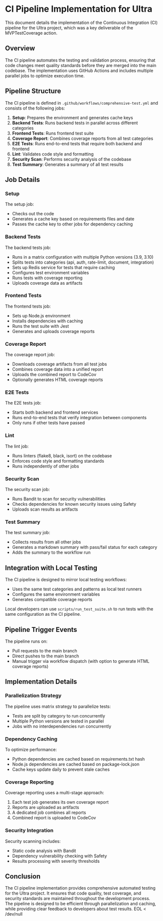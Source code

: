 # CI Pipeline Implementation for Ultra

This document details the implementation of the Continuous Integration (CI) pipeline for the Ultra project, which was a key deliverable of the MVPTestCoverage action.

## Overview

The CI pipeline automates the testing and validation process, ensuring that code changes meet quality standards before they are merged into the main codebase. The implementation uses GitHub Actions and includes multiple parallel jobs to optimize execution time.

## Pipeline Structure

The CI pipeline is defined in `.github/workflows/comprehensive-test.yml` and consists of the following jobs:

1. **Setup**: Prepares the environment and generates cache keys
2. **Backend Tests**: Runs backend tests in parallel across different categories
3. **Frontend Tests**: Runs frontend test suite
4. **Coverage Report**: Combines coverage reports from all test categories
5. **E2E Tests**: Runs end-to-end tests that require both backend and frontend
6. **Lint**: Validates code style and formatting
7. **Security Scan**: Performs security analysis of the codebase
8. **Test Summary**: Generates a summary of all test results

## Job Details

### Setup

The setup job:
- Checks out the code
- Generates a cache key based on requirements files and date
- Passes the cache key to other jobs for dependency caching

### Backend Tests

The backend tests job:
- Runs in a matrix configuration with multiple Python versions (3.9, 3.10)
- Splits tests into categories (api, auth, rate-limit, document, integration)
- Sets up Redis service for tests that require caching
- Configures test environment variables
- Runs tests with coverage reporting
- Uploads coverage data as artifacts

### Frontend Tests

The frontend tests job:
- Sets up Node.js environment
- Installs dependencies with caching
- Runs the test suite with Jest
- Generates and uploads coverage reports

### Coverage Report

The coverage report job:
- Downloads coverage artifacts from all test jobs
- Combines coverage data into a unified report
- Uploads the combined report to CodeCov
- Optionally generates HTML coverage reports

### E2E Tests

The E2E tests job:
- Starts both backend and frontend services
- Runs end-to-end tests that verify integration between components
- Only runs if other tests have passed

### Lint

The lint job:
- Runs linters (flake8, black, isort) on the codebase
- Enforces code style and formatting standards
- Runs independently of other jobs

### Security Scan

The security scan job:
- Runs Bandit to scan for security vulnerabilities
- Checks dependencies for known security issues using Safety
- Uploads scan results as artifacts

### Test Summary

The test summary job:
- Collects results from all other jobs
- Generates a markdown summary with pass/fail status for each category
- Adds the summary to the workflow run

## Integration with Local Testing

The CI pipeline is designed to mirror local testing workflows:

- Uses the same test categories and patterns as local test runners
- Configures the same environment variables
- Generates compatible coverage reports

Local developers can use `scripts/run_test_suite.sh` to run tests with the same configuration as the CI pipeline.

## Pipeline Trigger Events

The pipeline runs on:
- Pull requests to the main branch
- Direct pushes to the main branch
- Manual trigger via workflow dispatch (with option to generate HTML coverage reports)

## Implementation Details

### Parallelization Strategy

The pipeline uses matrix strategy to parallelize tests:
- Tests are split by category to run concurrently
- Multiple Python versions are tested in parallel
- Jobs with no interdependencies run concurrently

### Dependency Caching

To optimize performance:
- Python dependencies are cached based on requirements.txt hash
- Node.js dependencies are cached based on package-lock.json
- Cache keys update daily to prevent stale caches

### Coverage Reporting

Coverage reporting uses a multi-stage approach:
1. Each test job generates its own coverage report
2. Reports are uploaded as artifacts
3. A dedicated job combines all reports
4. Combined report is uploaded to CodeCov

### Security Integration

Security scanning includes:
- Static code analysis with Bandit
- Dependency vulnerability checking with Safety
- Results processing with severity thresholds

## Conclusion

The CI pipeline implementation provides comprehensive automated testing for the Ultra project. It ensures that code quality, test coverage, and security standards are maintained throughout the development process. The pipeline is designed to be efficient through parallelization and caching, while providing clear feedback to developers about test results.
EOL < /dev/null
